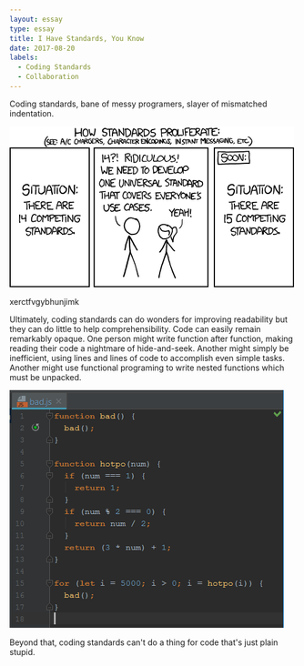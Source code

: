 ```yaml
---
layout: essay
type: essay
title: I Have Standards, You Know
date: 2017-08-20
labels:
  - Coding Standards
  - Collaboration
---
```


Coding standards, bane of messy programers, slayer of mismatched indentation.

<img class="ui medium left floated image" src="../images/standards.png">

xerctfvgybhunjimk

Ultimately, coding standards can do wonders for improving readability but they can do little to help comprehensibility.  Code can easily remain remarkably opaque.  One person might write function after function, making reading their code a nightmare of hide-and-seek.  Another might simply be inefficient, using lines and lines of code to accomplish even simple tasks.  Another might use functional programing to write nested functions which must be unpacked.

<img class="ui medium left floated image" title="Bad code is still bad" src="../images/badcode.png">

Beyond that, coding standards can't do a thing for code that's just plain stupid.